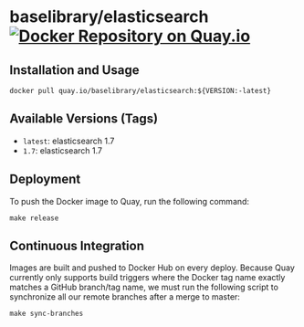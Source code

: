 # baselibrary/elasticsearch [![Docker Repository on Quay.io](https://quay.io/repository/baselibrary/elasticsearch/status "Docker Repository on Quay.io")](https://quay.io/repository/baselibrary/elasticsearch)

## Installation and Usage

    docker pull quay.io/baselibrary/elasticsearch:${VERSION:-latest}

## Available Versions (Tags)

* `latest`: elasticsearch 1.7
* `1.7`: elasticsearch 1.7

## Deployment

To push the Docker image to Quay, run the following command:

    make release

## Continuous Integration

Images are built and pushed to Docker Hub on every deploy. Because Quay currently only supports build triggers where the Docker tag name exactly matches a GitHub branch/tag name, we must run the following script to synchronize all our remote branches after a merge to master:

    make sync-branches
